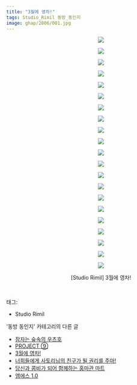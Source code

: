 ```yaml
---
title: "3월에 영차!"
tags: Studio_Rimil 동방_동인지
image: ghap/2806/001.jpg
---
```

<div class="article">
<p style="text-align: center; clear: none; float: none;"><img src="{{ site.nasurl }}/ghap/2806/001.jpg"/></p>
<p style="text-align: center; clear: none; float: none;"><img src="{{ site.nasurl }}/ghap/2806/002.jpg"/></p>
<p style="text-align: center; clear: none; float: none;"><img src="{{ site.nasurl }}/ghap/2806/003.jpg"/></p>
<p style="text-align: center; clear: none; float: none;"><img src="{{ site.nasurl }}/ghap/2806/004.jpg"/></p>
<p style="text-align: center; clear: none; float: none;"><img src="{{ site.nasurl }}/ghap/2806/005.jpg"/></p>
<p style="text-align: center; clear: none; float: none;"><img src="{{ site.nasurl }}/ghap/2806/006.jpg"/></p>
<p style="text-align: center; clear: none; float: none;"><img src="{{ site.nasurl }}/ghap/2806/007.jpg"/></p>
<p style="text-align: center; clear: none; float: none;"><img src="{{ site.nasurl }}/ghap/2806/008.jpg"/></p>
<p style="text-align: center; clear: none; float: none;"><img src="{{ site.nasurl }}/ghap/2806/009.jpg"/></p>
<p style="text-align: center; clear: none; float: none;"><img src="{{ site.nasurl }}/ghap/2806/010.jpg"/></p>
<p style="text-align: center; clear: none; float: none;"><img src="{{ site.nasurl }}/ghap/2806/011.jpg"/></p>
<p style="text-align: center; clear: none; float: none;"><img src="{{ site.nasurl }}/ghap/2806/012.jpg"/></p>
<p style="text-align: center; clear: none; float: none;"><img src="{{ site.nasurl }}/ghap/2806/013.jpg"/></p>
<p style="text-align: center; clear: none; float: none;"><img src="{{ site.nasurl }}/ghap/2806/014.jpg"/></p>
<p style="text-align: center; clear: none; float: none;"><img src="{{ site.nasurl }}/ghap/2806/015.jpg"/></p>
<p style="text-align: center; clear: none; float: none;"><img src="{{ site.nasurl }}/ghap/2806/016.jpg"/></p>
<p style="text-align: center; clear: none; float: none;"><img src="{{ site.nasurl }}/ghap/2806/017.jpg"/></p>
<p style="text-align: center; clear: none; float: none;"><img src="{{ site.nasurl }}/ghap/2806/018.jpg"/></p>
<p style="text-align: center; clear: none; float: none;"><img src="{{ site.nasurl }}/ghap/2806/019.jpg"/></p>
<p style="text-align: center; clear: none; float: none;"><img src="{{ site.nasurl }}/ghap/2806/020.jpg"/></p>
<p style="text-align: center; clear: none; float: none;"><img src="{{ site.nasurl }}/ghap/2806/021.jpg"/></p>
<p style="text-align: center; clear: none; float: none;">[Studio Rimil] 3월에 영차!</p>
<p><br/></p>
</div><div class="tagTrail">
<p>태그: </p>
<ul>
<li>Studio Rimil</li>
</ul>
</div><div class="another">
<p>'동방 동인지' 카테고리의 다른 글</p>
<ul>
<li><a href="/2016-12-01-ghap_2809">잠자는 숲속의 우츠호</a></li>
<li><a href="/2016-12-01-ghap_2807">PROJECT ⑨</a></li>
<li><a href="/2016-12-01-ghap_2806">3월에 영차!</a></li>
<li><a href="/2016-12-01-ghap_2805">너희들에게 사토리님의 친구가 될 권리를 주마!</a></li>
<li><a href="/2016-12-01-ghap_2804">당신과 콤비가 되어 함께하는 홍마관 마트</a></li>
<li><a href="/2016-12-01-ghap_2803">엠에스 1.0</a></li>
</ul>
</div><div class="cb_module cb_fluid">
<div class="cb_wrt cb_profile">
</div><!-- commentList close -->
</div>